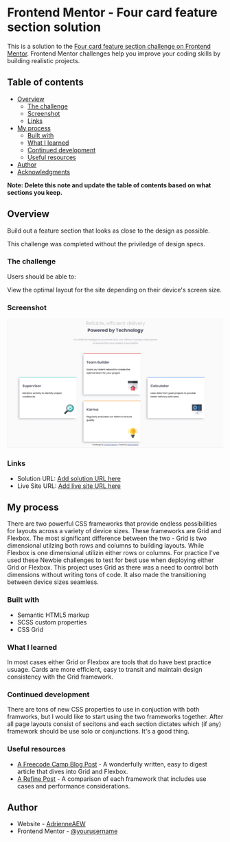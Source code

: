 # Frontend Mentor - Four card feature section solution

This is a solution to the [Four card feature section challenge on Frontend Mentor](https://www.frontendmentor.io/challenges/four-card-feature-section-weK1eFYK). Frontend Mentor challenges help you improve your coding skills by building realistic projects. 

## Table of contents

- [Overview](#overview)
  - [The challenge](#the-challenge)
  - [Screenshot](#screenshot)
  - [Links](#links)
- [My process](#my-process)
  - [Built with](#built-with)
  - [What I learned](#what-i-learned)
  - [Continued development](#continued-development)
  - [Useful resources](#useful-resources)
- [Author](#author)
- [Acknowledgments](#acknowledgments)

**Note: Delete this note and update the table of contents based on what sections you keep.**

## Overview
Build out a feature section that looks as close to the design as possible. 

This challenge was completed without the priviledge of design specs. 

### The challenge

Users should be able to:

View the optimal layout for the site depending on their device's screen size.

### Screenshot

![](./images/Four-Card-Screenshot.png)


### Links

- Solution URL: [Add solution URL here](https://github.com/AdrienneAEW/four-card-feature-section)
- Live Site URL: [Add live site URL here](https://github.com/AdrienneAEW/four-card-feature-section/deployments/github-pages)

## My process
There are two powerful CSS frameworks that provide endless possibilities for layouts across a variety of device sizes. These frameworks are Grid and Flexbox. The most significant difference between the two - Grid is two dimensional utilzing both rows and columns to building layouts. While Flexbox is one dimensional utilizin either rows or columns.  For practice I've used these Newbie challenges to test for best use when deploying either Grid or Flexbox. This project uses Grid as there was a need to control both dimensions without writing tons of code. It also made the transitioning between device sizes seamless.

### Built with

- Semantic HTML5 markup
- SCSS custom properties
- CSS Grid

### What I learned

In most cases either Grid or Flexbox are tools that do have best practice usuage. Cards are more efficient, easy to transit and maintain design consistency with the Grid framework.

### Continued development

There are tons of new CSS properties to use in conjuction with both framworks, but I would like to start using the two frameworks together. After all page layouts consist of secitons and each section dictates which (if any) framework should be use solo or conjunctions. It's a good thing.

### Useful resources

- [A Freecode Camp Blog Post](https://www.freecodecamp.org/news/flexbox-vs-grid-in-css/) - A wonderfully written, easy to digest article that dives into Grid and Flexbox.
- [A Refine Post](https://refine.dev/blog/css-grid-vs-flexbox/#introduction) - A comparison of each framework that includes use cases and performance considerations.

## Author

- Website - [AdrienneAEW](https://adrienneaew.me)
- Frontend Mentor - [@yourusername](https://www.frontendmentor.io/profile/AdrienneAEW)

